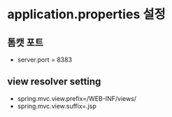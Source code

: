 # application.properties 설정
## 톰캣 포트 
- server.port = 8383
## view resolver setting
- spring.mvc.view.prefix=/WEB-INF/views/ 
- spring.mvc.view.suffix=.jsp